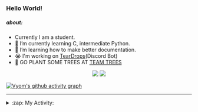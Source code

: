 ### Hello World!

##### about:
- Currently I am a student.
- 🌱 I’m currently learning C, intermediate Python.
- 🌱 I’m learning how to make better documentation.
- 😭 I'm working on [TearDrops](https://github.com/Vyvy-vi/TearDrops)(Discord Bot)
- 🌱 GO PLANT SOME TREES AT [TEAM TREES](https://teamtrees.org/)

<p align="center">
  <a href="https://twitter.com/Vyvy_viM"><img target="_blank" src="https://img.shields.io/badge/twitter%20@Vyvy_viM-0D95E8?style=for-the-badge&logo=twitter&logoColor=white"/></a> 
  <a href="https://vyvy-vi.github.io/portfolio"><img target="_blank" src="https://img.shields.io/badge/-I%27m_craving_for_open_source-green?style=for-the-badge&logo=github&logoColor=black"/></a> 
</p>

[![Vyom's github activity graph](https://activity-graph.herokuapp.com/graph?username=Vyvy-vi)](https://github.com/ashutosh00710/github-readme-activity-graph)

---
<details>
  <summary>:zap: My Activity:</summary>
  
<!--START_SECTION:waka-->
**I'm a Night 🦉** 

```text
🌞 Morning    50 commits     █░░░░░░░░░░░░░░░░░░░░░░░░   6.42% 
🌆 Daytime    249 commits    ████████░░░░░░░░░░░░░░░░░   31.96% 
🌃 Evening    282 commits    █████████░░░░░░░░░░░░░░░░   36.2% 
🌙 Night      198 commits    ██████░░░░░░░░░░░░░░░░░░░   25.42%

```
📅 **I'm Most Productive on Sunday** 

```text
Monday       136 commits    ████░░░░░░░░░░░░░░░░░░░░░   17.46% 
Tuesday      99 commits     ███░░░░░░░░░░░░░░░░░░░░░░   12.71% 
Wednesday    131 commits    ████░░░░░░░░░░░░░░░░░░░░░   16.82% 
Thursday     136 commits    ████░░░░░░░░░░░░░░░░░░░░░   17.46% 
Friday       57 commits     █░░░░░░░░░░░░░░░░░░░░░░░░   7.32% 
Saturday     81 commits     ██░░░░░░░░░░░░░░░░░░░░░░░   10.4% 
Sunday       139 commits    ████░░░░░░░░░░░░░░░░░░░░░   17.84%

```


📊 **This Week I Spent My Time On** 

```text
🔥 Editors: 
Vim                      5 hrs 27 mins       █████████████████████████   100.0%

🐱‍💻 Projects: 
blog                     3 hrs 35 mins       ████████████████░░░░░░░░░   65.64% 
TEC-Discord-Automation   1 hr 6 mins         █████░░░░░░░░░░░░░░░░░░░░   20.18% 
Unknown Project          20 mins             █░░░░░░░░░░░░░░░░░░░░░░░░   6.4% 
TEC-Discord-Oauth2       19 mins             █░░░░░░░░░░░░░░░░░░░░░░░░   6.04% 
vyvy-vi.github.io        5 mins              ░░░░░░░░░░░░░░░░░░░░░░░░░   1.67%

```


<!--END_SECTION:waka-->
</details>
